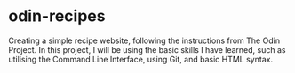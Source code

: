 # odin-recipes
Creating a simple recipe website, following the instructions from The Odin Project. In this project, I will be using the basic skills I have learned, such as utilising the Command Line Interface, using Git, and basic HTML syntax.
